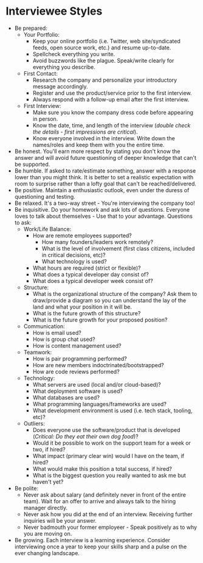 # Interviewee Styles

- Be prepared:
  - Your Portfolio:
    - Keep your online portfolio (i.e. Twitter, web site/syndicated feeds, open source work, etc.) and resume
      up-to-date.
    - Spellcheck everything you write.
    - Avoid buzzwords like the plague. Speak/write clearly for everything you describe.
  - First Contact:
    - Research the company and personalize your introductory message accordingly.
    - Register and use the product/service prior to the first interview.
    - Always respond with a follow-up email after the first interview.
  - First Interview:
    - Make sure you know the company dress code before appearing in person.
    - Know the date, time, and length of the interview (*double check the details - first impressions are critical*).
    - Know everyone involved in the interview. Write down the names/roles and keep them with you the entire time.
- Be honest. You'll earn more respect by stating you don't know the answer and will avoid future questioning of deeper
  knowledge that can't be supported.
- Be humble. If asked to rate/estimate something, answer with a response lower than you might think. It is better to set
  a realistic expectation with room to surprise rather than a lofty goal that can't be reached/delivered.
- Be positive. Maintain a enthusiastic outlook, even under the duress of questioning and testing.
- Be relaxed. It's a two-way street - You're interviewing the company too!
- Be inquisitive. Do your homework and ask lots of questions. Everyone loves to talk about themselves - Use that to your
  advantage. Questions to ask:
  - Work/Life Balance:
    - How are remote employees supported?
        - How many founders/leaders work remotely?
        - What is the level of involvement (first class citizens, included in critical decisions, etc)?
        - What technology is used?
    - What hours are required (strict or flexible)?
    - What does a typical developer day consist of?
    - What does a typical developer week consist of?
  - Structure:
    - What is the organizational structure of the company? Ask them to draw/provide a diagram so you can understand
      the lay of the land and what your position in it will be.
    - What is the future growth of this structure?
    - What is the future growth for your proposed position?
  - Communication:
    - How is email used?
    - How is group chat used?
    - How is content management used?
  - Teamwork:
    - How is pair programming performed?
    - How are new members indoctrinated/bootstrapped?
    - How are code reviews performed?
  - Technology:
    - What servers are used (local and/or cloud-based)?
    - What deployment software is used?
    - What databases are used?
    - What programming languages/frameworks are used?
    - What development environment is used (i.e. tech stack, tooling, etc)?
  - Outliers:
    - Does everyone use the software/product that is developed (*Critical: Do they eat their own dog food*)?
    - Would it be possible to work on the support team for a week or two, if hired?
    - What impact (primary clear win) would I have on the team, if hired?
    - What would make this position a total success, if hired?
    - What is the biggest question you really wanted to ask me but haven't yet?
- Be polite:
  - Never ask about salary (and definitely never in front of the entire team). Wait for an offer to arrive and always
    talk to the hiring manager directly.
  - Never ask how you did at the end of an interview. Receiving further inquiries will be your answer.
  - Never badmouth your former employeer - Speak positively as to why you are moving on.
- Be growing. Each interview is a learning experience. Consider interviewing once a year to keep your skills
  sharp and a pulse on the ever changing landscape.
